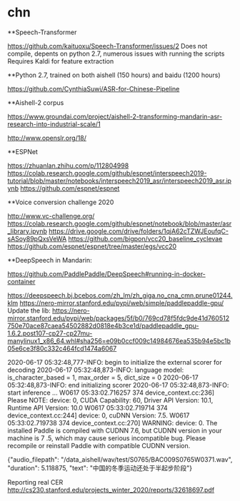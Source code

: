 # chn

**Speech-Transformer

https://github.com/kaituoxu/Speech-Transformer/issues/2
Does not compile, depents on python 2.7, numerous issues with running the scripts 
Requires Kaldi for feature extraction 

**Python 2.7, trained on both aishell (150 hours) and baidu (1200 hours) 

https://github.com/CynthiaSuwi/ASR-for-Chinese-Pipeline


**Aishell-2 corpus 

https://www.groundai.com/project/aishell-2-transforming-mandarin-asr-research-into-industrial-scale/1


http://www.openslr.org/18/


**ESPNet 

https://zhuanlan.zhihu.com/p/112804998
https://colab.research.google.com/github/espnet/interspeech2019-tutorial/blob/master/notebooks/interspeech2019_asr/interspeech2019_asr.ipynb
https://github.com/espnet/espnet


**Voice conversion challenge 2020

http://www.vc-challenge.org/
https://colab.research.google.com/github/espnet/notebook/blob/master/asr_library.ipynb
https://drive.google.com/drive/folders/1qjA62cTZWJEoufqC-sASoy89pQxsVeWA
https://github.com/bigpon/vcc20_baseline_cyclevae
https://github.com/espnet/espnet/tree/master/egs/vcc20


**DeepSpeech in Mandarin:

https://github.com/PaddlePaddle/DeepSpeech#running-in-docker-container

https://deepspeech.bj.bcebos.com/zh_lm/zh_giga.no_cna_cmn.prune01244.klm
https://nero-mirror.stanford.edu/pypi/web/simple/paddlepaddle-gpu/
Update the lib:
https://nero-mirror.stanford.edu/pypi/web/packages/5f/b0/769cd78f5fdc9de41d760512750e70ace87caea54502882d0818e4b3ce1d/paddlepaddle_gpu-1.6.2.post107-cp27-cp27mu-manylinux1_x86_64.whl#sha256=e09b0ccf009c14984676ea535b94e5bc1b05e6ce3f80c332c464fcd1474a6067

2020-06-17 05:32:48,777-INFO: begin to initialize the external scorer for decoding
2020-06-17 05:32:48,873-INFO: language model: is_character_based = 1, max_order = 5, dict_size = 0
2020-06-17 05:32:48,873-INFO: end initializing scorer
2020-06-17 05:32:48,873-INFO: start inference ...
W0617 05:33:02.716257   374 device_context.cc:236] Please NOTE: device: 0, CUDA Capability: 60, Driver API Version: 10.1, Runtime API Version: 10.0
W0617 05:33:02.719714   374 device_context.cc:244] device: 0, cuDNN Version: 7.5.
W0617 05:33:02.719738   374 device_context.cc:270] WARNING: device: 0. The installed Paddle is compiled with CUDNN 7.6, but CUDNN version in your machine is 7               .5, which may cause serious incompatible bug. Please recompile or reinstall Paddle with compatible CUDNN version.

{"audio_filepath": "/data_aishell/wav/test/S0765/BAC009S0765W0371.wav", "duration": 5.118875, "text": "中国的冬季运动还处于半起步阶段"}

Reporting real CER
http://cs230.stanford.edu/projects_winter_2020/reports/32618697.pdf
